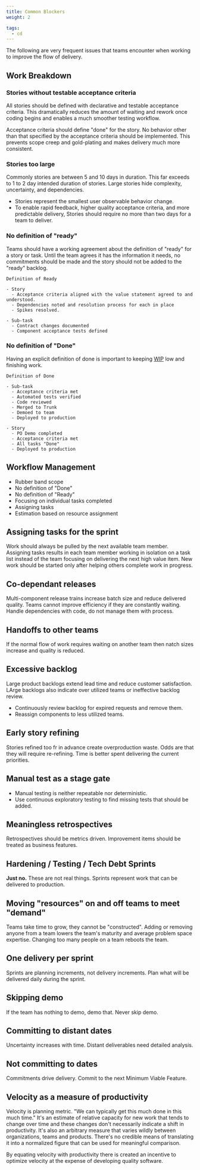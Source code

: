 ```yaml
---
title: Common Blockers
weight: 2

tags:
  - cd
---
```


The following are very frequent issues that teams encounter when working to improve the flow of delivery.

## Work Breakdown

### Stories without testable acceptance criteria

All stories should be defined with declarative and testable acceptance criteria. This dramatically reduces the amount
of waiting and rework once coding begins and enables a much smoother testing workflow.

Acceptance criteria should define "done" for the story. No behavior other than that specified by the acceptance
criteria should be implemented. This prevents scope creep and gold-plating and makes delivery much more consistent.

### Stories too large

Commonly stories are between 5 and 10 days in duration. This far exceeds to 1 to 2 day intended duration of stories.
Large stories hide complexity, uncertainty, and dependencies.

- Stories represent the smallest user observable behavior change.
- To enable rapid feedback, higher quality acceptance
  criteria, and more predictable delivery, Stories should require no more than two days for a team to deliver.

### No definition of "ready"

Teams should have a working agreement about the definition of "ready" for a story or task. Until the team agrees it has
the information it needs, no commitments should be made and the story should not be added to the "ready" backlog.

```shell
Definition of Ready

- Story
  - Acceptance criteria aligned with the value statement agreed to and understood.
  - Dependencies noted and resolution process for each in place
  - Spikes resolved.

- Sub-task
  - Contract changes documented
  - Component acceptance tests defined
```

### No definition of "Done"

Having an explicit definition of done is important to keeping [WIP](/docs/glossary#WIP) low and finishing work.

```shell
Definition of Done

- Sub-task
  - Acceptance criteria met
  - Automated tests verified
  - Code reviewed
  - Merged to Trunk
  - Demoed to team
  - Deployed to production

- Story
  - PO Demo completed
  - Acceptance criteria met
  - All tasks "Done"
  - Deployed to production
```

## Workflow Management

- Rubber band scope
- No definition of "Done"
- No definition of "Ready"
- Focusing on individual tasks completed
- Assigning tasks
- Estimation based on resource assignment

## Assigning tasks for the sprint

Work should always be pulled by the next available team member. Assigning tasks results in each team member working in isolation on a task list instead of the team
focusing on delivering the next high value item. New work should be started only after helping others
complete work in progress.

## Co-dependant releases

Multi-component release trains increase batch size and reduce delivered quality. Teams cannot improve efficiency if they are constantly waiting. Handle dependencies with code, do not manage them with process.

## Handoffs to other teams

If the normal flow of work requires waiting on another team then natch sizes increase and quality is reduced.

## Excessive backlog

Large product backlogs extend lead time and reduce customer satisfaction. LArge backlogs also indicate over utilized teams or ineffective backlog review.

- Continuously review backlog for expired requests and remove them.
- Reassign components to less utilized teams.

## Early story refining

Stories refined too fr in advance create overproduction waste. Odds are that they will require re-refining. Time is better spent delivering the current priorities.

## Manual test as a stage gate

- Manual testing is neither repeatable nor deterministic.
- Use continuous exploratory testing to find missing tests that should be added.

## Meaningless retrospectives

Retrospectives should be metrics driven. Improvement items should be treated as business features.

## Hardening / Testing / Tech Debt Sprints

**Just no.** These are not real things. Sprints represent work that can be
delivered to production.

## Moving "resources" on and off teams to meet "demand"

Teams take time to grow, they cannot be "constructed". Adding or removing anyone
from a team lowers the team's maturity and average problem space expertise. Changing too many people on a team
reboots the team.

## One delivery per sprint

Sprints are planning increments, not delivery increments. Plan what will be delivered daily during the sprint.

## Skipping demo

If the team has nothing to demo, demo that. Never skip demo.

## Committing to distant dates

Uncertainty increases with time. Distant deliverables need detailed analysis.

## Not committing to dates

Commitments drive delivery. Commit to the next Minimum Viable Feature.

## Velocity as a measure of productivity

Velocity is planning metric. "We can typically get this much done in this much time." It's an estimate of relative
capacity for new work that tends to change over time and these changes don't necessarily indicate a shift in productivity. It's
also an arbitrary measure that varies wildly between organizations, teams and products. There's no credible means of
translating it into a normalized figure that can be used for meaningful comparison.

By equating velocity with productivity there is created an incentive to optimize velocity at the expense of developing quality software.
